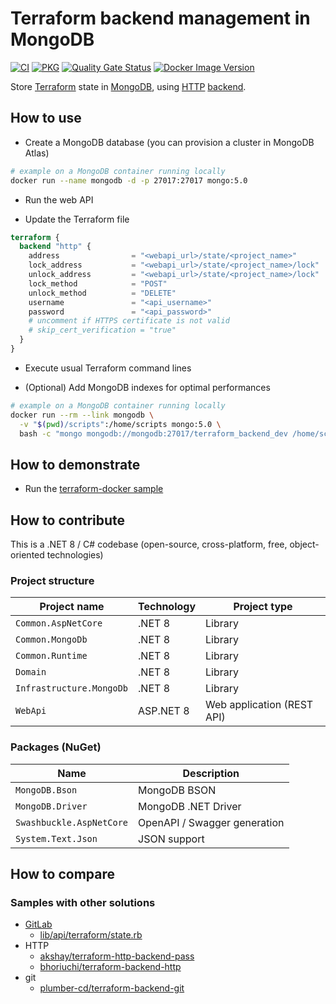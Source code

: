 # Terraform backend management in MongoDB

[![CI](https://github.com/devpro/terraform-backend-mongodb/actions/workflows/ci.yaml/badge.svg?branch=main)](https://github.com/devpro/terraform-backend-mongodb/actions/workflows/ci.yaml)
[![PKG](https://github.com/devpro/terraform-backend-mongodb/actions/workflows/pkg.yaml/badge.svg?branch=main)](https://github.com/devpro/terraform-backend-mongodb/actions/workflows/pkg.yaml)
[![Quality Gate Status](https://sonarcloud.io/api/project_badges/measure?project=devpro.terraform-backend-mongodb&metric=alert_status)](https://sonarcloud.io/summary/new_code?id=devpro.terraform-backend-mongodb)
[![Docker Image Version](https://img.shields.io/docker/v/devprofr/terraform-backend-mongodb?label=Image&logo=docker)](https://hub.docker.com/r/devprofr/terraform-backend-mongodb)

Store [Terraform](https://www.terraform.io) state in [MongoDB](https://www.mongodb.com/), using
[HTTP](https://www.terraform.io/language/settings/backends/http) [backend](https://github.com/hashicorp/terraform/tree/main/internal/backend/remote-state).

## How to use

* Create a MongoDB database (you can provision a cluster in MongoDB Atlas)

```bash
# example on a MongoDB container running locally
docker run --name mongodb -d -p 27017:27017 mongo:5.0
```

* Run the web API

* Update the Terraform file

```tf
terraform {
  backend "http" {
    address                = "<webapi_url>/state/<project_name>"
    lock_address           = "<webapi_url>/state/<project_name>/lock"
    unlock_address         = "<webapi_url>/state/<project_name>/lock"
    lock_method            = "POST"
    unlock_method          = "DELETE"
    username               = "<api_username>"
    password               = "<api_password>"
    # uncomment if HTTPS certificate is not valid
    # skip_cert_verification = "true"
  }
}
```

* Execute usual Terraform command lines

* (Optional) Add MongoDB indexes for optimal performances

```bash
# example on a MongoDB container running locally
docker run --rm --link mongodb \
  -v "$(pwd)/scripts":/home/scripts mongo:5.0 \
  bash -c "mongo mongodb://mongodb:27017/terraform_backend_dev /home/scripts/mongo-create-index.js"
```

## How to demonstrate

* Run the [terraform-docker sample](samples/terraform-docker/README.md)

## How to contribute

This is a .NET 8 / C# codebase (open-source, cross-platform, free, object-oriented technologies)

### Project structure

Project name             | Technology | Project type
------------------------ | ---------- | --------------------------
`Common.AspNetCore`      | .NET 8     | Library
`Common.MongoDb`         | .NET 8     | Library
`Common.Runtime`         | .NET 8     | Library
`Domain`                 | .NET 8     | Library
`Infrastructure.MongoDb` | .NET 8     | Library
`WebApi`                 | ASP.NET 8  | Web application (REST API)

### Packages (NuGet)

Name                     | Description
------------------------ | ----------------------------
`MongoDB.Bson`           | MongoDB BSON
`MongoDB.Driver`         | MongoDB .NET Driver
`Swashbuckle.AspNetCore` | OpenAPI / Swagger generation
`System.Text.Json`       | JSON support

## How to compare

### Samples with other solutions

* [GitLab](https://gitlab.com/gitlab-org/manage/import/gitlab/-/blob/master/doc/user/infrastructure/terraform_state.md)
  * [lib/api/terraform/state.rb](https://gitlab.com/gitlab-org/manage/import/gitlab/-/blob/master/lib/api/terraform/state.rb)
* HTTP
  * [akshay/terraform-http-backend-pass](https://git.coop/akshay/terraform-http-backend-pass)
  * [bhoriuchi/terraform-backend-http](https://github.com/bhoriuchi/terraform-backend-http)
* git
  * [plumber-cd/terraform-backend-git](https://github.com/plumber-cd/terraform-backend-git)
